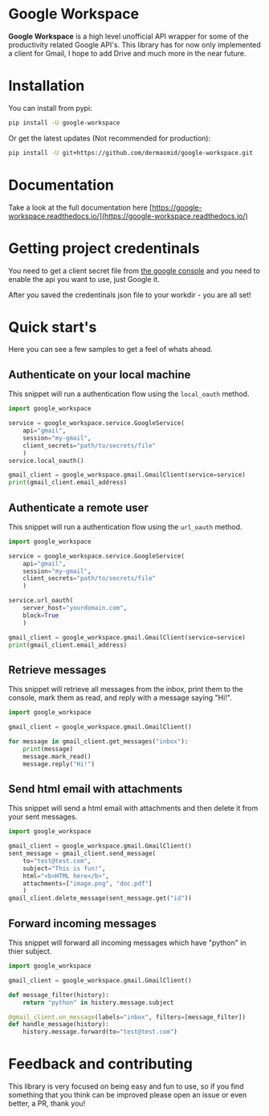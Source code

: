 # Google Workspace

**Google Workspace** is a high level unofficial API wrapper for some of the productivity related Google API's.
This library has for now only implemented a client for Gmail, I hope to add Drive and much more in the near future.

# Installation

You can install from pypi:

``` bash
pip install -U google-workspace
```

Or get the latest updates (Not recommended for production):

```bash
pip install -U git+https://github.com/dermasmid/google-workspace.git
```

# Documentation

Take a look at the full documentation here [https://google-workspace.readthedocs.io/](https://google-workspace.readthedocs.io/)


# Getting project credentinals

You need to get a client secret file from [the google console](https://console.developers.google.com/) and you need to enable the api you want to use, just Google it.

After you saved the credentinals json file to your workdir - you are all set!


# Quick start's

Here you can see a few samples to get a feel of whats ahead.


## Authenticate on your local machine

This snippet will run a authentication flow using the `local_oauth` method.

```python
import google_workspace

service = google_workspace.service.GoogleService(
    api="gmail",
    session="my-gmail",
    client_secrets="path/to/secrets/file"
    )
service.local_oauth()

gmail_client = google_workspace.gmail.GmailClient(service=service)
print(gmail_client.email_address)

```

## Authenticate a remote user

This snippet will run a authentication flow using the `url_oauth` method.

```python
import google_workspace

service = google_workspace.service.GoogleService(
    api="gmail",
    session="my-gmail",
    client_secrets="path/to/secrets/file"
    )

service.url_oauth(
    server_host="yourdomain.com",
    block=True
    )

gmail_client = google_workspace.gmail.GmailClient(service=service)
print(gmail_client.email_address)
```

## Retrieve messages

This snippet will retrieve all messages from the inbox, print them to the console,
mark them as read, and reply with a message saying "Hi!".

``` python
import google_workspace

gmail_client = google_workspace.gmail.GmailClient()

for message in gmail_client.get_messages("inbox"):
    print(message)
    message.mark_read()
    message.reply("Hi!")
```

## Send html email with attachments

This snippet will send a html email with attachments and then delete it from
your sent messages.

```python
import google_workspace

gmail_client = google_workspace.gmail.GmailClient()
sent_message = gmail_client.send_message(
    to="test@test.com",
    subject="This is fun!",
    html="<b>HTML here</b>",
    attachments=["image.png", "doc.pdf"]
    )
gmail_client.delete_message(sent_message.get("id"))
```

## Forward incoming messages

This snippet will forward all incoming messages which have "python" in thier subject.

```python
import google_workspace

gmail_client = google_workspace.gmail.GmailClient()

def message_filter(history):
    return "python" in history.message.subject

@gmail_client.on_message(labels="inbox", filters=[message_filter])
def handle_message(history):
    history.message.forward(to="test@test.com")
```


# Feedback and contributing

This library is very focused on being easy and fun to use, so if you find something that you think can be improved
please open an issue or even better, a PR, thank you!
